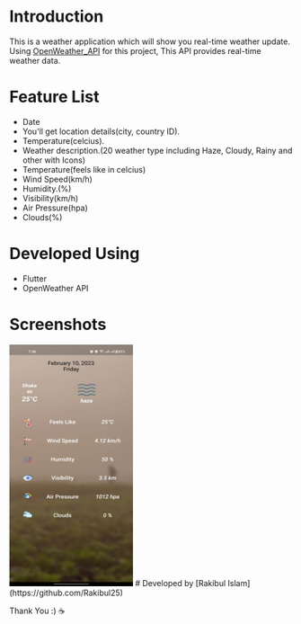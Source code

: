 # Introduction
This is a weather application which will show you real-time weather update. Using [OpenWeather_API](https://openweathermap.org/) for this project, This API provides real-time weather data.
# Feature List
- Date
- You'll get  location details(city, country ID).
- Temperature(celcius).
- Weather description.(20 weather type including Haze, Cloudy, Rainy and other with Icons)
- Temperature(feels like in celcius)
- Wind Speed(km/h)
- Humidity.(%)
- Visibility(km/h)
- Air Pressure(hpa)
- Clouds(%)
# Developed Using
- Flutter
- OpenWeather API
# Screenshots
<img src="https://github.com/Rakibul25/weather-app-flutter-/blob/main/screenshots/home.jpg" width="220" height="430">
# Developed by
[Rakibul Islam](https://github.com/Rakibul25)

Thank You :) ☕
